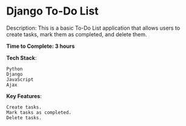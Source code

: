 # Django To-Do List

Description: This is a basic To-Do List application that allows users to create tasks, mark them as completed, and delete them.

**Time to Complete: 3 hours**

**Tech Stack**:

    Python
    Django
    JavaScript
    Ajax

**Key Features**:

    Create tasks.
    Mark tasks as completed.
    Delete tasks.
